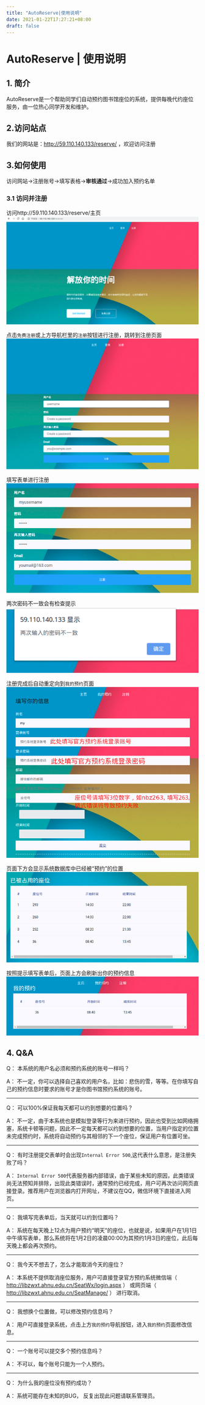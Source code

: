 ```yaml
---
title: "AutoReserve|使用说明"
date: 2021-01-22T17:27:21+08:00
draft: false
---
```

# AutoReserve | 使用说明

## 1. 简介

AutoReserve是一个帮助同学们自动预约图书馆座位的系统，提供每晚代约座位服务，由一位热心同学开发和维护。

## 2.访问站点

我们的网站是：http://59.110.140.133/reserve/ ，欢迎访问注册

## 3.如何使用

访问网站->注册账号->填写表格->**审核通过**->成功加入预约名单

### 3.1 访问并注册

访问http://59.110.140.133/reserve/主页  
![](./img/1.png)

点击```免费注册```或上方导航栏里的```注册```按钮进行注册，跳转到注册页面  
![注册](./img/2.png)

填写表单进行注册  
![](./img/3.png)

两次密码不一致会有检查提示  
![](./img/4.png)

注册完成后自动重定向到```我的预约```页面  
![](./img/5.png)

页面下方会显示系统数据库中已经被“预约”的位置  
![](./img/6.png)

按照提示填写表单后，页面上方会刷新出你的预约信息  
![](./img/7.png)

## 4. Q&A

Q： 本系统的用户名必须和预约系统的账号一样吗？

A： 不一定，你可以选择自己喜欢的用户名，比如：悲伤的雪，等等。在你填写自己的预约信息时要求的账号才是你图书馆预约系统的账号。

---

Q： 可以100%保证我每天都可以约到想要的位置吗？

A： 不一定，由于本系统也是模拟登录等行为来进行预约，因此也受到比如网络拥塞，系统卡顿等问题，因此不一定每天都可以约到想要的位置，当用户指定的位置未完成预约时，系统将自动预约与其相邻的下一个座位，保证用户有位置可坐。

---

Q： 有时注册提交表单时会出现```Internal Error 500```,这代表什么意思，是注册失败了吗？

A： ```Internal Error 500```代表服务器内部错误，由于某些未知的原因，此类错误尚无法预知并排除，出现此类错误时，通常预约已经完成，用户可再次访问网页直接登录。推荐用户在浏览器内打开网址，不建议在QQ，微信环境下直接进入网页。

---

Q： 我填写完表单后，当天就可以约到位置吗？

A： 系统在每天晚上12点为用户预约“明天”的座位，也就是说，如果用户在1月1日中午填写表单，那么系统将在1月2日的凌晨00:00为其预约1月3日的座位，此后每天晚上都会再次预约。

---

Q： 我今天不想去了，怎么才能取消今天的座位？

A： 本系统不提供取消座位服务，用户可直接登录官方预约系统微信端（ http://libzwxt.ahnu.edu.cn/SeatWx/login.aspx ） 或网页端（ http://libzwxt.ahnu.edu.cn/SeatManage/ ） 进行取消。

---

Q： 我想换个位置做，可以修改预约信息吗？

A： 用户可直接登录系统，点击上方```我的预约```导航按钮，进入```我的预约```页面修改信息。

---

Q： 一个账号可以提交多个预约信息吗？

A： 不可以，每个账号只能为一个人预约。

---

Q： 为什么我的座位没有预约成功？

A： 系统可能存在未知的BUG， 反复出现此问题请联系管理员。
